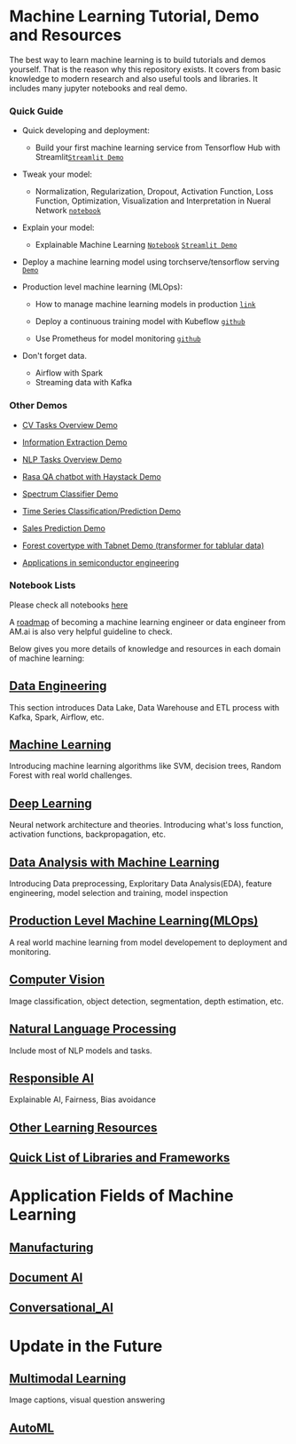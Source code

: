 # Machine Learning Tutorial, Demo and Resources

The best way to learn machine learning is to build tutorials and demos yourself. That is the reason why this repository exists. It covers from basic knowledge to modern research and also useful tools and libraries. It includes many jupyter notebooks and real demo. 



### Quick Guide

* Quick developing and deployment:

   * Build your first machine learning service from Tensorflow Hub with Streamlit[`Streamlit Demo`](demo/simple/image_cls)

* Tweak your model:

   * Normalization, Regularization, Dropout, Activation Function, Loss Function, Optimization, Visualization and Interpretation in Nueral Network [`notebook`](notebooks/data-analysis/house_price_NN_xAI.ipynb)

* Explain your model:

   * Explainable Machine Learning [`Notebook`](notebooks/data-analysis/house_price.ipynb) [`Streamlit Demo`](https://explainable-machine-learning.herokuapp.com/)

* Deploy a machine learning model using torchserve/tensorflow serving [`Demo`]()

* Production level machine learning (MLOps):

   * How to manage machine learning models in production [`link`](MLOps.md)
   
   * Deploy a continuous training model with Kubeflow [`github`]()

   * Use Prometheus for model monitoring [`github`]()

* Don't forget data. 
   *  Airflow with Spark
   *  Streaming data with Kafka


### Other Demos

* [CV Tasks Overview Demo]()

* [Information Extraction Demo]()

* [NLP Tasks Overview Demo]()

* [Rasa QA chatbot with Haystack Demo]()

* [Spectrum Classifier Demo]()

* [Time Series Classification/Prediction Demo]()

* [Sales Prediction Demo]()

* [Forest covertype with Tabnet Demo (transformer for tablular data)]()

* [Applications in semiconductor engineering]()

### Notebook Lists

Please check all notebooks [here](notebooks/)

A [roadmap](https://i.am.ai/roadmap/) of becoming a machine learning engineer or data engineer from AM.ai is also very helpful guideline to check.

Below gives you more details of knowledge and resources in each domain of machine learning:

## [Data Engineering](Data_Engineering.md)

This section introduces Data Lake, Data Warehouse and ETL process with Kafka, Spark, Airflow, etc.

## [Machine Learning](Machine_Learning.md)

Introducing machine learning algorithms like SVM, decision trees, Random Forest with real world challenges.

## [Deep Learning](Deep_Learning.md)

Neural network architecture and theories. Introducing what's loss function, activation functions, backpropagation, etc.

## [Data Analysis with Machine Learning](Data_Analysis.md)

Introducing Data preprocessing, Exploritary Data Analysis(EDA), feature engineering, model selection and training, model inspection

## [Production Level Machine Learning(MLOps)](MLOps.md)

A real world machine learning from model developement to deployment and monitoring.

## [Computer Vision](Computer_Vision.md)

Image classification, object detection, segmentation, depth estimation, etc.

## [Natural Language Processing](Natural_Language_Processing.md)

Include most of NLP models and tasks.

## [Responsible AI](Responsible_AI.md)

Explainable AI, Fairness, Bias avoidance

## [Other Learning Resources](Other_Learning_Resources.md)

## [Quick List of Libraries and Frameworks](Libraries_and_Frameworks.md)

# Application Fields of Machine Learning

## [Manufacturing](applications/Manufacturing.md)

## [Document AI](applications/Document_AI.md)

## [Conversational_AI](applications/Conversational_AI.md)

# Update in the Future

## [Multimodal Learning](Multimodal.md)

Image captions, visual question answering

## [AutoML](autoML.md)



